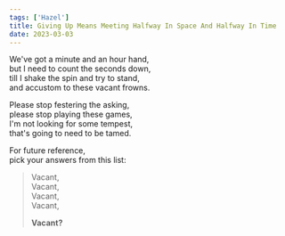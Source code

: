 ```yaml
---
tags: ['Hazel']
title: Giving Up Means Meeting Halfway In Space And Halfway In Time
date: 2023-03-03
---
```


We've got a minute and an hour hand,  
but I need to count the seconds down,  
till I shake the spin and try to stand,  
and accustom to these vacant frowns.

Please stop festering the asking,  
please stop playing these games,  
I'm not looking for some tempest,  
that's going to need to be tamed.

For future reference,  
pick your answers from this list:  
> Vacant,  
> Vacant,  
> Vacant,  
> Vacant,
> 
> **Vacant?**

